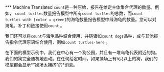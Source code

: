 ﻿*** Machine Translated
`count`是一种原始，报告在给定主体集合代理的数量。例如， `count turtles`数量报告模型中所有`count turtles`的总数，而`count turtles with [color = green]`的海龟数量报告模型中绿海龟的数量。您可以对海龟，补丁和链接使用`count` 。

我们还可以将`count`与海龟品种结合使用，并链诸如`count dogs`品种，或与其他报告指令代理原语结合使用，例如`count turtles-here` 。

在下面的模型示例中，我们在中心有一个狗公园，并且有一堆乌龟代表附近的狗。我们的狗完全随机地走动。在任何给定时间，如果操场上有5只以上的狗，我们的模型都会显示*“操场太拥挤”的*消息。